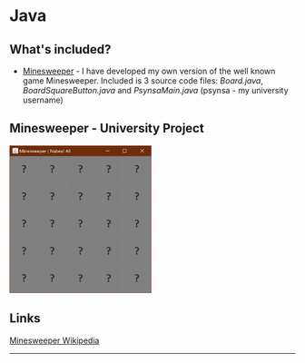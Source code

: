 # Java

What's included?
--
- [Minesweeper](https://github.com/nabzali/Java/tree/master/Minesweeper) - I have developed my own version of the well known game Minesweeper. Included is 3 source code files: *Board.java*, *BoardSquareButton.java* and *PsynsaMain.java* (psynsa - my university username)

Minesweeper - University Project
--

<img src = "https://github.com/nabzali/Java/blob/master/Minesweeper/capture1.PNG?raw=true" width = "250px" height = "260px">

Links
--
[Minesweeper Wikipedia](https://en.wikipedia.org/wiki/Minesweeper_(video_game))
<hr>

